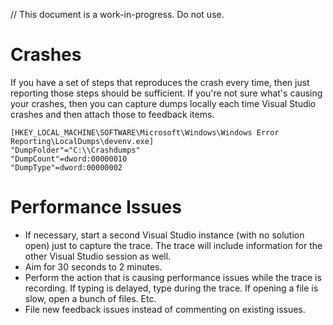 // This document is a work-in-progress. Do not use.

# Crashes

If you have a set of steps that reproduces the crash every time, then just reporting those steps should be sufficient. If you're not sure what's causing your crashes, then you can capture dumps locally each time Visual Studio crashes and then attach those to feedback items.

```
[HKEY_LOCAL_MACHINE\SOFTWARE\Microsoft\Windows\Windows Error Reporting\LocalDumps\devenv.exe]
"DumpFolder"="C:\\Crashdumps"
"DumpCount"=dword:00000010
"DumpType"=dword:00000002
```

# Performance Issues

- If necessary, start a second Visual Studio instance (with no solution open) just to capture the trace. The trace will include information for the other Visual Studio session as well.
- Aim for 30 seconds to 2 minutes.
- Perform the action that is causing performance issues while the trace is recording. If typing is delayed, type during the trace. If opening a file is slow, open a bunch of files. Etc.
- File new feedback issues instead of commenting on existing issues.